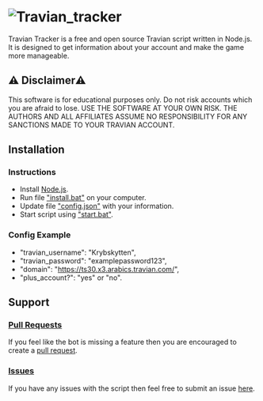 # ![Travian_tracker](https://www.travian.com/open_graph_1200x630.png)

Travian Tracker is a free and open source Travian script written in Node.js. It is designed to get information about your account and make the game more manageable.

## ⚠️ Disclaimer⚠️ 
This software is for educational purposes only. Do not risk accounts 
which you are afraid to lose. USE THE SOFTWARE AT YOUR OWN RISK. THE AUTHORS 
AND ALL AFFILIATES ASSUME NO RESPONSIBILITY FOR ANY SANCTIONS MADE TO YOUR TRAVIAN ACCOUNT.  

## Installation

### Instructions
- Install [Node.js](https://nodejs.org/en/).
- Run file ["install.bat"](https://github.com/Krybskytten/Travian_tracker/blob/main/install.bat) on your computer.
- Update file ["config.json"](https://github.com/Krybskytten/Travian_tracker/blob/main/config.json) with your information.
- Start script using ["start.bat"](https://github.com/Krybskytten/Travian_tracker/blob/main/start.bat).

### Config Example
- "travian_username": "Krybskytten",
- "travian_password": "examplepassword123",
- "domain": "https://ts30.x3.arabics.travian.com/",
- "plus_account?": "yes" or "no".



## Support

### [Pull Requests](https://github.com/Krybskytten/Travian_tracker/pulls)

If you feel like the bot is missing a feature then you are encouraged to create a [pull request](https://github.com/Krybskytten/Travian_tracker/pulls).

### [Issues](https://github.com/Krybskytten/Travian_tracker/issues)
If you have any issues with the script then feel free to submit an issue [here](https://github.com/Krybskytten/Travian_tracker/issues).


